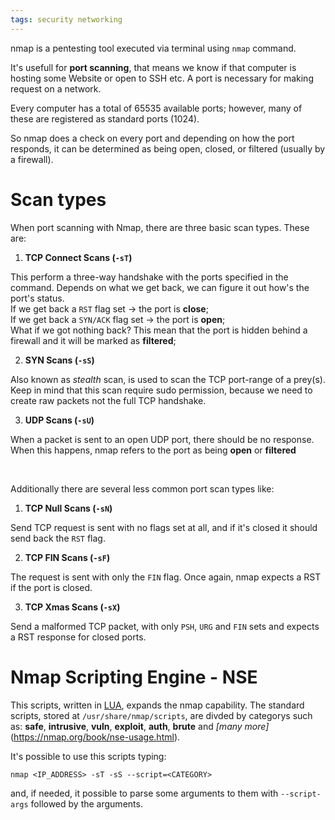 ```yaml
---
tags: security networking
---
```


nmap is a pentesting tool executed via terminal using `nmap` command.

It's usefull for **port scanning**, that means we know if that computer is hosting some Website or open to SSH etc. A port is necessary for making request on a network.

Every computer has a total of 65535 available ports; however, many of these are registered as standard ports (1024). 

So nmap does a check on every port and depending on how the port responds, it can be determined as being open, closed, or filtered (usually by a firewall).

# Scan types

When port scanning with Nmap, there are three basic scan types. These are:

1.   **TCP Connect Scans (`-sT`)**

This perform a three-way handshake with the ports specified in the command. Depends on what we get back, we can figure it out how's the port's status. <br>
If we get back a `RST` flag set -> the port is **close**; <br>
If we get back a `SYN/ACK` flag set -> the port is **open**; <br>
What if we got nothing back? This mean that the port is hidden behind a firewall and it will be marked as **filtered**;

2.  **SYN Scans (`-sS`)**

Also known as *stealth* scan, is used to scan the TCP port-range of a prey(s).
Keep in mind that this scan require sudo permission, because we need to create raw packets not the full TCP handshake.

3.  **UDP Scans (`-sU`)**

When a packet is sent to an open UDP port, there should be no response. When this happens, nmap refers to the port as being **open** or **filtered**

<br>

Additionally there are several less common port scan types like:

1.   **TCP Null Scans (`-sN`)**

Send TCP request is sent with no flags set at all, and if it's closed it should send back the `RST` flag.

2.   **TCP FIN Scans (`-sF`)**

The request is sent with only the `FIN`  flag. Once again, nmap expects a RST if the port is closed.

3.   **TCP Xmas Scans (`-sX`)**

Send a malformed TCP packet, with only `PSH`, `URG` and `FIN` sets and expects a RST response for closed ports.

# Nmap Scripting Engine - NSE

This scripts, written in [LUA](<https://en.wikipedia.org/wiki/Lua_(programming_language)>), expands the nmap capability.
The standard scripts, stored at `/usr/share/nmap/scripts`,  are divded by categorys such as: **safe**, **intrusive**, **vuln**, **exploit**, **auth**, **brute** and *[many more]*(https://nmap.org/book/nse-usage.html).

It's possible to use this scripts typing:

`nmap <IP_ADDRESS> -sT -sS --script=<CATEGORY>`

and, if needed, it possible to parse some arguments to them with `--script-args` followed by the arguments.


